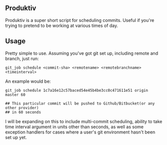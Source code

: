 ## Produktiv
Produktiv is a super short script for scheduling commits. Useful if you're
trying to pretend to be working at various times of day.

## Usage
Pretty simple to use. Assuming you've got git set up, including remote and branch,
just run:

```
git_job schedule <commit-sha> <remotename> <remotebranchname> <timeinterval>
```

An example would be:

```
git_job schedule 1c7a16e12c57baced54e45b4be3cc0c471611e51 origin master 60

## This particular commit will be pushed to Github/Bitbucket(or any other provider)
## in 60 seconds
```

I will be expanding on this to include multi-commit scheduling, ability to take
time interval argument in units other than seconds, as well as some exception
handlers for cases where a user's git environment hasn't been set up yet.